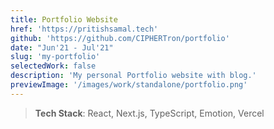 ```yaml
---
title: Portfolio Website
href: 'https://pritishsamal.tech'
github: 'https://github.com/CIPHERTron/portfolio'
date: "Jun'21 - Jul'21"
slug: 'my-portfolio'
selectedWork: false
description: 'My personal Portfolio website with blog.'
previewImage: '/images/work/standalone/portfolio.png'
---
```


> **Tech Stack**: React, Next.js, TypeScript, Emotion, Vercel
